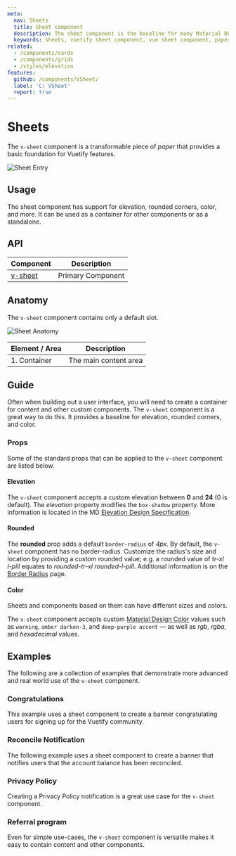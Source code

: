 ```yaml
---
meta:
  nav: Sheets
  title: Sheet component
  description: The sheet component is the baseline for many Material Design implementations used in Vuetify.
  keywords: sheets, vuetify sheet component, vue sheet component, paper, material design paper, material design sheets
related:
  - /components/cards
  - /components/grids
  - /styles/elevation
features:
  github: /components/VSheet/
  label: 'C: VSheet'
  report: true
---
```


# Sheets

The `v-sheet` component is a transformable piece of _paper_ that provides a basic foundation for Vuetify features.

![Sheet Entry](https://cdn.vuetifyjs.com/docs/images/components/v-sheet/v-sheet-entry.png)

<PageFeatures />

## Usage

The sheet component has support for elevation, rounded corners, color, and more. It can be used as a container for other components or as a standalone.

<ExamplesUsage name="v-sheet" />

<PromotedEntry />

## API

| Component | Description |
| - | - |
| [v-sheet](/api/v-sheet/) | Primary Component |

<ApiInline hide-links />

## Anatomy

The `v-sheet` component contains only a default slot.

![Sheet Anatomy](https://cdn.vuetifyjs.com/docs/images/components/v-sheet/v-sheet-anatomy.png)

| Element / Area | Description |
| - | - |
| 1. Container | The main content area |

## Guide

Often when building out a user interface, you will need to create a container for content and other custom components. The `v-sheet` component is a great way to do this. It provides a baseline for elevation, rounded corners, and color.

### Props

Some of the standard props that can be applied to the `v-sheet` component are listed below.

#### Elevation

The `v-sheet` component accepts a custom elevation between **0** and **24** (0 is default). The _elevation_ property modifies the `box-shadow` property. More information is located in the MD [Elevation Design Specification](https://material.io/design/environment/elevation.html).

<ExamplesExample file="v-sheet/prop-elevation" />

#### Rounded

The **rounded** prop adds a default `border-radius` of _4px_. By default, the `v-sheet` component has no border-radius. Customize the radius's size and location by providing a custom rounded value; e.g. a rounded value of _tr-xl l-pill_ equates to _rounded-tr-xl rounded-l-pill_. Additional information is on the [Border Radius](/styles/border-radius/) page.

<ExamplesExample file="v-sheet/prop-rounded" />

#### Color

Sheets and components based on them can have different sizes and colors.

The `v-sheet` component accepts custom [Material Design Color](/styles/colors/) values such as `warning`, `amber darken-3`, and `deep-purple accent` — as well as _rgb_, _rgba_, and _hexadecimal_ values.

<ExamplesExample file="v-sheet/prop-color" />

## Examples

The following are a collection of examples that demonstrate more advanced and real world use of the `v-sheet` component.

### Congratulations

This example uses a sheet component to create a banner congratulating users for signing up for the Vuetify community.

<ExamplesExample file="v-sheet/misc-congratulations" />

### Reconcile Notification

The following example uses a sheet component to create a banner that notifies users that the account balance has been reconciled.

<ExamplesExample file="v-sheet/misc-reconcile" />

### Privacy Policy

Creating a Privacy Policy notification is a great use case for the `v-sheet` component.

<ExamplesExample file="v-sheet/misc-privacy-policy" />

### Referral program

Even for simple use-cases, the `v-sheet` component is versatile makes it easy to contain content and other components.

<ExamplesExample file="v-sheet/misc-referral-program" />

